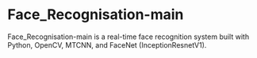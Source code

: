 # Face_Recognisation-main
Face_Recognisation-main is a real-time face recognition system built with Python, OpenCV, MTCNN, and FaceNet (InceptionResnetV1).
